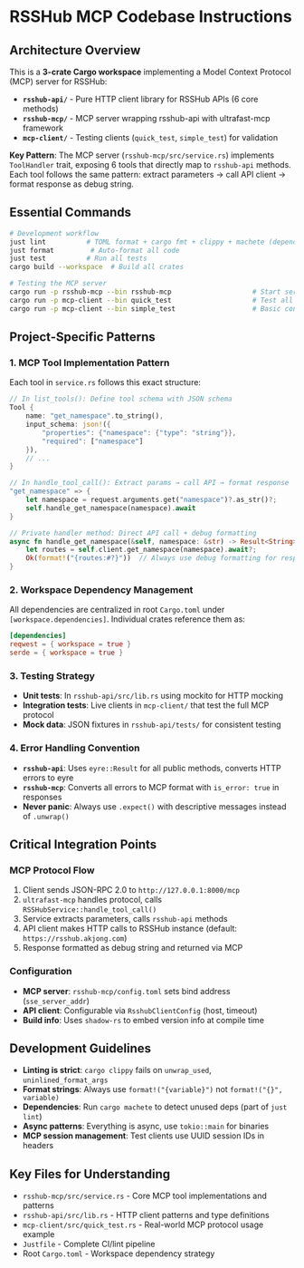 # RSSHub MCP Codebase Instructions

## Architecture Overview

This is a **3-crate Cargo workspace** implementing a Model Context Protocol (MCP) server for RSSHub:

- **`rsshub-api/`** - Pure HTTP client library for RSSHub APIs (6 core methods)
- **`rsshub-mcp/`** - MCP server wrapping rsshub-api with ultrafast-mcp framework
- **`mcp-client/`** - Testing clients (`quick_test`, `simple_test`) for validation

**Key Pattern**: The MCP server (`rsshub-mcp/src/service.rs`) implements `ToolHandler` trait, exposing 6 tools that directly map to `rsshub-api` methods. Each tool follows the same pattern: extract parameters → call API client → format response as debug string.

## Essential Commands

```bash
# Development workflow
just lint          # TOML format + cargo fmt + clippy + machete (dependency audit)
just format         # Auto-format all code
just test          # Run all tests
cargo build --workspace  # Build all crates

# Testing the MCP server
cargo run -p rsshub-mcp --bin rsshub-mcp                    # Start server (127.0.0.1:8000)
cargo run -p mcp-client --bin quick_test                    # Test all 6 tools
cargo run -p mcp-client --bin simple_test                   # Basic connection test
```

## Project-Specific Patterns

### 1. MCP Tool Implementation Pattern
Each tool in `service.rs` follows this exact structure:
```rust
// In list_tools(): Define tool schema with JSON schema
Tool {
    name: "get_namespace".to_string(),
    input_schema: json!({
        "properties": {"namespace": {"type": "string"}},
        "required": ["namespace"]
    }),
    // ...
}

// In handle_tool_call(): Extract params → call API → format response
"get_namespace" => {
    let namespace = request.arguments.get("namespace")?.as_str()?;
    self.handle_get_namespace(namespace).await
}

// Private handler method: Direct API call + debug formatting
async fn handle_get_namespace(&self, namespace: &str) -> Result<String> {
    let routes = self.client.get_namespace(namespace).await?;
    Ok(format!("{routes:#?}"))  // Always use debug formatting for responses
}
```

### 2. Workspace Dependency Management
All dependencies are centralized in root `Cargo.toml` under `[workspace.dependencies]`. Individual crates reference them as:
```toml
[dependencies]
reqwest = { workspace = true }
serde = { workspace = true }
```

### 3. Testing Strategy
- **Unit tests**: In `rsshub-api/src/lib.rs` using mockito for HTTP mocking
- **Integration tests**: Live clients in `mcp-client/` that test the full MCP protocol
- **Mock data**: JSON fixtures in `rsshub-api/tests/` for consistent testing

### 4. Error Handling Convention
- **`rsshub-api`**: Uses `eyre::Result` for all public methods, converts HTTP errors to eyre
- **`rsshub-mcp`**: Converts all errors to MCP format with `is_error: true` in responses
- **Never panic**: Always use `.expect()` with descriptive messages instead of `.unwrap()`

## Critical Integration Points

### MCP Protocol Flow
1. Client sends JSON-RPC 2.0 to `http://127.0.0.1:8000/mcp`
2. `ultrafast-mcp` handles protocol, calls `RSSHubService::handle_tool_call()`
3. Service extracts parameters, calls `rsshub-api` methods
4. API client makes HTTP calls to RSSHub instance (default: `https://rsshub.akjong.com`)
5. Response formatted as debug string and returned via MCP

### Configuration
- **MCP server**: `rsshub-mcp/config.toml` sets bind address (`sse_server_addr`)
- **API client**: Configurable via `RsshubClientConfig` (host, timeout)
- **Build info**: Uses `shadow-rs` to embed version info at compile time

## Development Guidelines

- **Linting is strict**: `cargo clippy` fails on `unwrap_used`, `uninlined_format_args`
- **Format strings**: Always use `format!("{variable}")` not `format!("{}", variable)`
- **Dependencies**: Run `cargo machete` to detect unused deps (part of `just lint`)
- **Async patterns**: Everything is async, use `tokio::main` for binaries
- **MCP session management**: Test clients use UUID session IDs in headers

## Key Files for Understanding

- `rsshub-mcp/src/service.rs` - Core MCP tool implementations and patterns
- `rsshub-api/src/lib.rs` - HTTP client patterns and type definitions  
- `mcp-client/src/quick_test.rs` - Real-world MCP protocol usage example
- `Justfile` - Complete CI/lint pipeline
- Root `Cargo.toml` - Workspace dependency strategy
